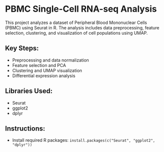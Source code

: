 # PBMC Single-Cell RNA-seq Analysis

This project analyzes a dataset of Peripheral Blood Mononuclear Cells (PBMC) using Seurat in R. The analysis includes data preprocessing, feature selection, clustering, and visualization of cell populations using UMAP.

## Key Steps:
- Preprocessing and data normalization
- Feature selection and PCA
- Clustering and UMAP visualization
- Differential expression analysis

## Libraries Used:
- Seurat
- ggplot2
- dplyr

## Instructions:
- Install required R packages: `install.packages(c("Seurat", "ggplot2", "dplyr"))`

